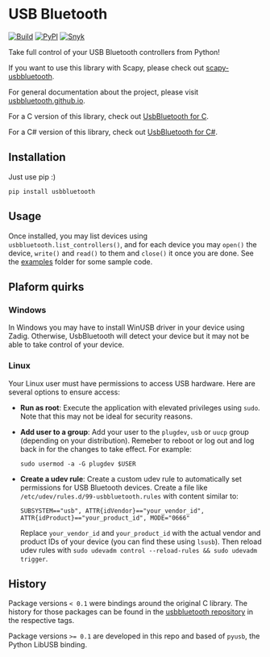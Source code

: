 # USB Bluetooth

[![Build](https://github.com/usbbluetooth/usbbluetooth-python/actions/workflows/build.yml/badge.svg)](https://github.com/usbbluetooth/usbbluetooth-python/actions/workflows/build.yml)
[![PyPI](https://img.shields.io/pypi/v/usbbluetooth)](https://pypi.org/project/usbbluetooth/)
[![Snyk](https://snyk.io/advisor/python/usbbluetooth/badge.svg)](https://snyk.io/advisor/python/usbbluetooth)

Take full control of your USB Bluetooth controllers from Python!

If you want to use this library with Scapy, please check out [scapy-usbbluetooth](https://pypi.org/project/scapy-usbbluetooth/).

For general documentation about the project, please visit [usbbluetooth.github.io](https://usbbluetooth.github.io).

For a C version of this library, check out [UsbBluetooth for C](https://github.com/usbbluetooth/usbbluetooth).

For a C# version of this library, check out [UsbBluetooth for C#](https://github.com/usbbluetooth/usbbluetooth-csharp).

## Installation

Just use pip :)

```
pip install usbbluetooth
```

## Usage

Once installed, you may list devices using `usbbluetooth.list_controllers()`, and for each device you may `open()` the device, `write()` and `read()` to them and `close()` it once you are done.
See the [examples](examples/) folder for some sample code.

## Plaform quirks

### Windows

In Windows you may have to install WinUSB driver in your device using Zadig. Otherwise, UsbBluetooth will detect your device but it may not be able to take control of your device.

### Linux

Your Linux user must have permissions to access USB hardware. Here are several options to ensure access:

- **Run as root**: Execute the application with elevated privileges using `sudo`. Note that this may not be ideal for security reasons.

- **Add user to a group**: Add your user to the `plugdev`, `usb` or `uucp` group (depending on your distribution). Remeber to reboot or log out and log back in for the changes to take effect. For example:

  ```
  sudo usermod -a -G plugdev $USER
  ```

- **Create a udev rule**: Create a custom udev rule to automatically set permissions for USB Bluetooth devices. Create a file like `/etc/udev/rules.d/99-usbbluetooth.rules` with content similar to:
  ```
  SUBSYSTEM=="usb", ATTR{idVendor}=="your_vendor_id", ATTR{idProduct}=="your_product_id", MODE="0666"
  ```
  Replace `your_vendor_id` and `your_product_id` with the actual vendor and product IDs of your device (you can find these using `lsusb`). Then reload udev rules with `sudo udevadm control --reload-rules && sudo udevadm trigger`.

## History

Package versions `< 0.1` were bindings around the original C library. The history for those packages can be found in the [usbbluetooth repository](https://github.com/usbbluetooth/usbbluetooth) in the respective tags.

Package versions `>= 0.1` are developed in this repo and based of `pyusb`, the Python LibUSB binding.
